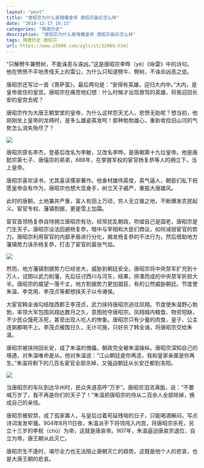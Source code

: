 ```yaml
---
layout: "post"
title: "唐昭宗为什么是傀儡皇帝 唐昭宗最后怎么样"
date: "2018-12-17 16:15"
categories: "隋唐历史"
description: "唐昭宗为什么是傀儡皇帝 唐昭宗最后怎么样"
tags: 隋唐历史 唐昭宗
url: https://www.y5000.com/zgls/st/32089.html
---
```






“只解劈牛兼劈树，不能诛恶与诛凶。”这是唐昭宗李晔（yè）《咏雷》中的诗句。他在愤愤不平地责怪天上的雷公，为什么只知道劈牛、劈树，不诛杀凶恶之徒。

唐昭宗还写过一首《菩萨蛮》，最后两句是：“安得有英雄，迎归大内中。”大内，是皇帝居住的皇宫。唐昭宗在痛苦地幻想：什么时候才出现救驾的英雄，将我迎回长安的皇宫去呢？

唐昭宗作为大唐王朝堂堂的皇帝，为什么这样怨天尤人，悲愤无助呢？想当初，他刚刚坐上皇帝的龙椅时，是多么雄姿英发呵！那种勃勃雄心，重新收拾旧山河的气势怎么消失殆尽了？

![](https://img.y5000.com/uploads/allimg/180821/8-1PR1104Z05Z.jpg)

唐昭宗原名李杰，登基后改名为李敏，又改名李晔。是唐朝第十九位皇帝。他是唐懿宗第七子、唐僖宗的弟弟，888年，在掌握军权的宦官杨复恭等人的拥立下，当上皇帝。

唐昭宗喜欢读书，尤其喜读儒家著作。他身材雄伟英俊，英气逼人，朝臣们私下祝愿皇帝会有作为，唐昭宗也想大显身手，树立天子威严，重振大唐雄风。

此时的唐朝，土地兼并严重，富人有田上万顷，穷人无立锥之地，不断爆发农民起义。宦官专权、藩镇割据，更是雪上加霜。

宦官首领杨复恭自恃拥立唐昭宗有功，经常扰乱朝政，吹嘘自己是国老，唐昭宗是门生天子。唐昭宗设法回避杨复恭，暗中与宰相和大臣们商议，如何减弱宦官的势力。唐昭宗利用宦官的内部矛盾进行分化，揭发杨复恭的不法行为，然后借助地方藩镇势力诛杀杨复恭，打击了宦官的嚣张气焰。

![](https://img.y5000.com/uploads/allimg/180821/8-1PR1104912a1.jpg)

然而，地方藩镇割据势力已经坐大，威胁到朝廷安全。唐昭宗将中央禁军扩充到十万人，试图以武力削藩，先后征讨西川与河东，结果，拼凑而成的中央禁军折损大半。唐昭宗的威望一落千丈，地方割据势力更加猖狂，有的公然威胁朝廷。节度使朱温、李克用、李茂贞等都想挟天子以令诸侯。

大宦官韩全诲勾结陇西郡王李茂贞，武力挟持唐昭宗逃往凤翔。节度使朱温野心勃勃，率领大军包围凤翔达数月之久，意图抢夺唐昭宗。凤翔城内粮食、物资短缺，不少民众饿死冻死，甚至出现人吃人的惨象。唐昭宗只有少量的肉食，皇子、公主连粥都喝不上。李茂贞被围日久，无计可施，只好杀了韩全诲，将唐昭宗交给朱温。

唐昭宗被挟持回长安，成了朱温的傀儡，朝政完全被朱温操纵。唐昭宗深知自己的境遇，对朱温唯命是从。他对朱温说：“江山朝廷是你再造，我和皇家亲属是你再生。”朱温将剩下的几百名宦官全部杀掉，又强迫朝廷从长安迁都到洛阳。

![](https://img.y5000.com/uploads/allimg/180821/8-1PR1104923429.jpg)

当唐昭宗的车队到达华州时，民众夹道高呼“万岁”。唐昭宗泪流满面，说：“不要喊万岁了，我不再是你们的天子了！”朱温把唐昭宗的侍从二百余人全部除掉，换成自己的亲信。

唐昭宗被软禁，成了孤家寡人，与皇后过着苟延残喘的日子，只能喝酒解闷，写点诗词发发牢骚。904年8月11日夜，朱温派手下将领闯入内宫，将唐昭宗杀死，另立十三岁的李柷（chù）为帝，这就是唐哀帝。907年，朱温逼迫唐哀宗退位，自立为帝，唐王朝从此灭亡。

唐昭宗生不逢时，竭尽全力也无法阻止唐朝灭亡的趋势。这既是他个人的悲哀，也是大唐王朝的悲哀。
